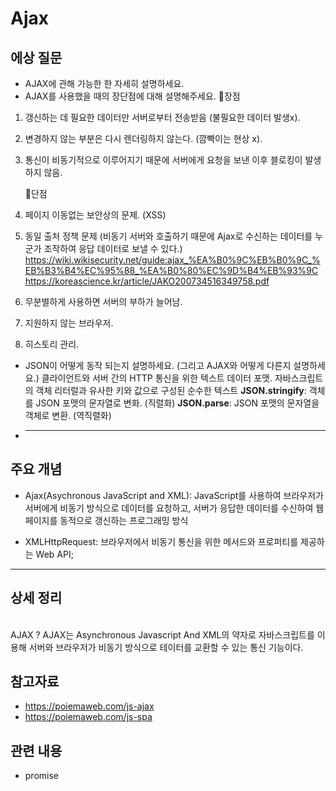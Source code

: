 # Ajax

## 에상 질문

- AJAX에 관해 가능한 한 자세히 설명하세요.
- AJAX를 사용했을 때의 장단점에 대해 설명해주세요.
  🧷장점

1. 갱신하는 데 필요한 데이터만 서버로부터 전송받음 (불필요한 데이터 발생x).
2. 변경하지 않는 부분은 다시 렌더링하지 않는다. (깜빡이는 현상 x).
3. 통신이 비동기적으로 이루어지기 때문에 서버에게 요청을 보낸 이후 블로킹이 발생하지 않음.

   🧷단점

4. 페이지 이동없는 보안상의 문제. (XSS)
5. 동일 출처 정책 문제 (비동기 서버와 호출하기 때문에 Ajax로 수신하는 데이터를 누군가 조작하여 응답 데이터로 보낼 수 있다.) https://wiki.wikisecurity.net/guide:ajax_%EA%B0%9C%EB%B0%9C_%EB%B3%B4%EC%95%88_%EA%B0%80%EC%9D%B4%EB%93%9C
   https://koreascience.kr/article/JAKO200734516349758.pdf

6. 무분별하게 사용하면 서버의 부하가 늘어남.
7. 지원하지 않는 브라우저.
8. 히스토리 관리.

- JSON이 어떻게 동작 되는지 설명하세요. (그리고 AJAX와 어떻게 다른지 설명하세요.)
  클라이언트와 서버 간의 HTTP 통신을 위한 텍스트 데이터 포맷.
  자바스크립트의 객체 리터럴과 유사한 키와 값으로 구성된 순수한 텍스트
  **JSON.stringify**: 객체를 JSON 포맷의 문자열로 변화. (직렬화)
  **JSON.parse**: JSON 포맷의 문자열을 객체로 변환. (역직렬화)
- ***

## 주요 개념

- Ajax(Asychronous JavaScript and XML): JavaScript를 사용하여 브라우저가 서버에게 비동기 방식으로 데이터를 요청하고, 서버가 응답한 데이터를 수신하여 웹페이지를 동적으로 갱신하는 프로그래밍 방식

- XMLHttpRequest: 브라우저에서 비동기 통신을 위한 메서드와 프로퍼티를 제공하는 Web API;

---

## 상세 정리

</br>
AJAX ?
AJAX는 Asynchronous Javascript And XML의 약자로 자바스크립트를 이용해 서버와 브라우저가 비동기 방식으로 테이터를 교환할 수 있는 통신 기능이다.

## 참고자료

- https://poiemaweb.com/js-ajax
- https://poiemaweb.com/js-spa

## 관련 내용

- promise
